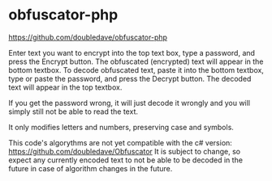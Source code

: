 obfuscator-php
==============
https://github.com/doubledave/obfuscator-php

Enter text you want to encrypt into the top text box, type a password, and
press the Encrypt button.  The obfuscated (encrypted) text will appear in the
bottom textbox.
To decode obfuscated text, paste it into the bottom textbox, type or paste the
password, and press the Decrypt button.  The decoded text will appear in the top
textbox.

If you get the password wrong, it will just decode it wrongly and you will
simply still not be able to read the text.

It only modifies letters and numbers, preserving case and symbols.

This code's algorythms are not yet compatible with the c# version:
https://github.com/doubledave/Obfuscator
It is subject to change, so expect any currently encoded text to not be able to
be decoded in the future in case of algorithm changes in the future.
